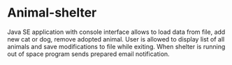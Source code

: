 # Animal-shelter

Java SE application with console interface allows to load data from file, add new cat or dog, remove adopted animal. User is allowed to display list of all animals and save modifications to file while exiting.  When shelter is running out of space program sends prepared email notification.
